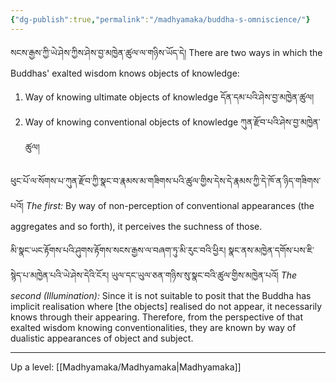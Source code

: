 ```yaml
---
{"dg-publish":true,"permalink":"/madhyamaka/buddha-s-omniscience/"}
---
```


སངས་རྒྱས་ཀྱི་ཡེ་ཤེས་ཀྱིས་ཤེས་བྱ་མཁྱེན་ཚུལ་ལ་གཉིས་ཡོད་དེ།
There are two ways in which the Buddhas' exalted wisdom knows objects of knowledge:
1. Way of knowing ultimate objects of knowledge དོན་དམ་པའི་ཤེས་བྱ་མཁྱེན་ཚུལ།
2. Way of knowing conventional objects of knowledge ཀུན་རྫོབ་པའི་ཤེས་བྱ་མཁྱེན་ཚུལ།

ཕུང་པོ་ལ་སོགས་པ་ཀུན་རྫོབ་ཀྱི་སྣང་བ་རྣམས་མ་གཟིགས་པའི་ཚུལ་གྱིས་དེས་དེ་རྣམས་ཀྱི་དེ་ཁོ་ན་ཉིད་གཟིགས་པའོ། 
*The first:* By way of non-perception of conventional appearances (the aggregates and so forth), it perceives the suchness of those.

མི་སྣང་ཡང་རྟོགས་པའི་ཤུགས་རྟོགས་སངས་རྒྱས་ལ་བཞག་ཏུ་མི་རུང་བའི་ཕྱིར། 
སྣང་ནས་མཁྱེན་དགོས་པས་ཇི་སྙེད་པ་མཁྱེན་པའི་ཡེ་ཤེས་དེའི་ངོར། ཡུལ་དང་ཡུལ་ཅན་གཉིས་སུ་སྣང་བའི་ཚུལ་གྱིས་མཁྱེན་པའོ།
*The second (Illumination):* Since it is not suitable to posit that the Buddha has implicit realisation where [the objects] realised do not appear, it necessarily knows through their appearing. Therefore, from the perspective of that exalted wisdom knowing conventionalities, they are known by way of dualistic appearances of object and subject.

---
Up a level: [[Madhyamaka/Madhyamaka\|Madhyamaka]]